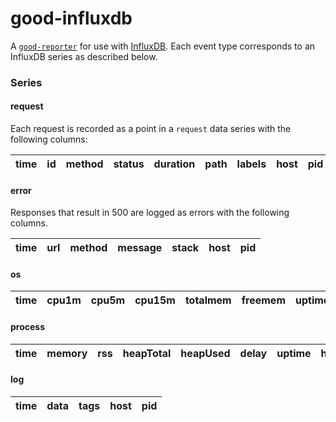 good-influxdb
=============

A [`good-reporter`](https://github.com/hapijs/good-reporter) for use with [InfluxDB](http://influxdb.com/). Each event type
corresponds to an InfluxDB series as described below.

### Series


#### request
Each request is recorded as a point in a `request` data series with the following columns:

 time | id | method | status | duration | path | labels | host | pid 
------|----|--------|--------|----------|------|--------|------|-----


#### error
Responses that result in 500 are logged as errors with the following columns.

 time | url | method | message | stack | host | pid 
------|-----|--------|---------|-------|------|-----



#### os
 time | cpu1m | cpu5m | cpu15m | totalmem | freemem | uptime | host | pid 
------|-------|-------|--------|----------|---------|--------|------|-----



#### process
 time | memory | rss | heapTotal | heapUsed | delay | uptime | host | pid 
------|--------|-----|-----------|----------|-------|--------|------|-----



#### log

 time | data | tags | host | pid 
------|------|------|------|-----


